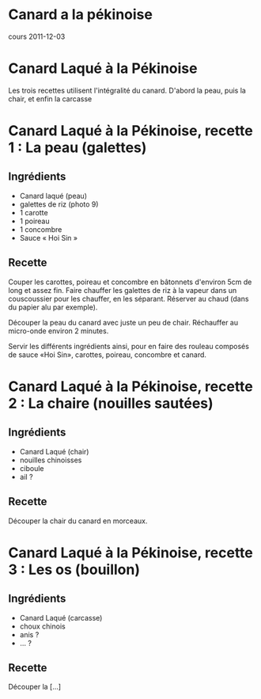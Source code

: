 # Canard a la pékinoise
cours 2011-12-03


# Canard Laqué à la Pékinoise
Les trois recettes utilisent l'intégralité du canard. D'abord la peau, puis la chair, et enfin la carcasse

# Canard Laqué à la Pékinoise, recette 1 : La peau (galettes)
## Ingrédients
* Canard laqué (peau)
* galettes de riz (photo 9)
* 1 carotte
* 1 poireau
* 1 concombre
* Sauce « Hoi Sin »
## Recette
Couper les carottes, poireau et concombre en bâtonnets d'environ 5cm de long et assez fin.
Faire chauffer les galettes de riz à la vapeur dans un couscoussier pour les chauffer, en les séparant. Réserver au chaud (dans du papier alu par exemple).

Découper la peau du canard avec juste un peu de chair. Réchauffer au micro-onde environ 2 minutes.

Servir les différents ingrédients ainsi, pour en faire des rouleau composés de sauce «Hoi Sin», carottes, poireau, concombre et canard.



# Canard Laqué à la Pékinoise, recette 2 : La chaire (nouilles sautées)
## Ingrédients
* Canard Laqué (chair)
* nouilles chinoisses
* ciboule
* ail ?

## Recette
Découper la chair du canard en morceaux.


# Canard Laqué à la Pékinoise, recette 3 : Les os (bouillon)
## Ingrédients
* Canard Laqué (carcasse)
* choux chinois
* anis ?
* … ?

## Recette
Découper la [...]
